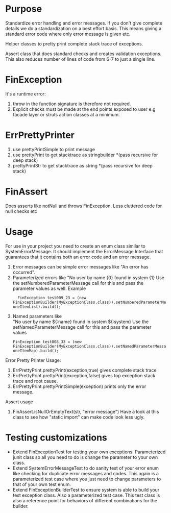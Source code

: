 Purpose
=======
Standardize error handling and error messages.
If you don't give complete details we do a standardization on a best effort basis.
This means giving a standard error code where only error message is given etc. 

Helper classes to pretty print complete stack trace of exceptions. 

Assert class that does standard checks and creates validation exceptions. This also reduces number of lines of code from 6-7 to just a single line. 

FinException 
============
It's a runtime error:
1. throw in the function signature is therefore not required. 
2. Explicit checks must be made at the end points exposed to user e.g facade layer or struts action classes at a minimum.

ErrPrettyPrinter
================
1. use prettyPrintSimple to print message
2. use prettyPrint to get stacktrace as stringbuilder 
*(pass recursive for deep stack)
3. prettyPrintStr to get stacktrace as string 
*(pass recursive for deep stack)

FinAssert
=========
Does asserts like notNull and throws FinException. Less cluttered code for null checks etc

Usage
=====
For use in your project you need to create an enum class similar to SystemErrorMessage. It should implement the ErrorMessage Interface that guarantees that it contains both an error code and an error message. 

1. Error messages can be simple error messages like 
	"An error has occurred". 
2. Parameterized errors like 
	"No user by name {0} found in system {1}
   Use the setNumberedParameterMessage call for this and pass the parameter values as well. Example	
   ```
     FinException test009_23 = (new FinExceptionBuilder(MyExceptionClass.class)).setNumberedParameterMessage(ErrorMessageEnumTestData.NUMBER_ENUM_001.getErrorMsg(), oneItemList).build();
   ```
3. Named parameters like 	
	"No user by name ${:name} found in system ${:system}
	Use the setNamedParameterMessage call for this and pass the parameter values 
	```
	FinException test008_33 = (new FinExceptionBuilder(MyExceptionClass.class)).setNamedParameterMessage(ErrorMessageEnumTestData.NAMED_ENUM_001, oneItemMap).build();
	```

Error Pretty Printer Usage:

1. ErrPrettyPrint.prettyPrint(exception,true) gives complete stack trace
2. ErrPrettyPrint.prettyPrint(exception,false) gives top exception stack trace and root cause. 
3. ErrPrettyPrint.prettyPrintSimple(exception) prints only the error message. 

Assert usage

1. FinAssert.isNullOrEmptyText(str, "error message")
Have a look at this class to see how "static import" can make code look less ugly.
	
Testing customizations
======================
 * Extend FinExceptionTest for testing your own exceptions. Parameterized junit class so all you need to do is change the parameter to your own class. 
 * Extend SystemErrorMessageTest to do sanity test of your error enum like checking for duplicate error messages and codes. This again is a parameterized test case where you just need to change parameters to that of your own test enum.
* Extend FinExceptionBuilderTest  to ensure system is able to build your test exception class. Also a parameterized test case. This test class is also a reference point for behaviors of different combinations for the builder. 
  




